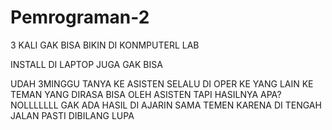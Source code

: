 Pemrograman-2
=============

3 KALI GAK BISA BIKIN DI KONMPUTERL LAB

INSTALL DI LAPTOP JUGA GAK BISA

UDAH 3MINGGU TANYA KE ASISTEN SELALU DI OPER KE YANG LAIN KE TEMAN YANG DIRASA BISA OLEH ASISTEN
TAPI HASILNYA APA? NOLLLLLLL
GAK ADA HASIL DI AJARIN SAMA TEMEN KARENA DI TENGAH JALAN PASTI DIBILANG LUPA

